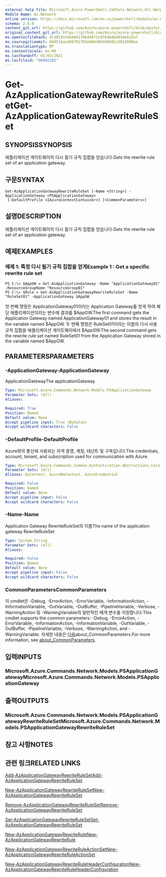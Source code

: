 ```yaml
---
external help file: Microsoft.Azure.PowerShell.Cmdlets.Network.dll-Help.xml
Module Name: Az.Network
online version: https://docs.microsoft.com/en-us/powershell/module/az.network/get-azapplicationgatewayrewriteruleset
schema: 2.0.0
content_git_url: https://github.com/Azure/azure-powershell/blob/master/src/Network/Network/help/Get-AzApplicationGatewayRewriteRuleSet.md
original_content_git_url: https://github.com/Azure/azure-powershell/blob/master/src/Network/Network/help/Get-AzApplicationGatewayRewriteRuleSet.md
ms.openlocfilehash: dc3019154d4041396d46f3c9f6dbdbdd3deb22a7
ms.sourcegitcommit: 68451baa389791703e666d95469602c5652609ee
ms.translationtype: MT
ms.contentlocale: ko-KR
ms.lasthandoff: 01/05/2021
ms.locfileid: "98492202"
---
```

# <span data-ttu-id="6662d-101">Get-AzApplicationGatewayRewriteRuleSet</span><span class="sxs-lookup"><span data-stu-id="6662d-101">Get-AzApplicationGatewayRewriteRuleSet</span></span>

## <span data-ttu-id="6662d-102">SYNOPSIS</span><span class="sxs-lookup"><span data-stu-id="6662d-102">SYNOPSIS</span></span>
<span data-ttu-id="6662d-103">애플리케이션 게이트웨이의 다시 필기 규칙 집합을 얻습니다.</span><span class="sxs-lookup"><span data-stu-id="6662d-103">Gets the rewrite rule set of an application gateway.</span></span>

## <span data-ttu-id="6662d-104">구문</span><span class="sxs-lookup"><span data-stu-id="6662d-104">SYNTAX</span></span>

```
Get-AzApplicationGatewayRewriteRuleSet [-Name <String>] -ApplicationGateway <PSApplicationGateway>
 [-DefaultProfile <IAzureContextContainer>] [<CommonParameters>]
```

## <span data-ttu-id="6662d-105">설명</span><span class="sxs-lookup"><span data-stu-id="6662d-105">DESCRIPTION</span></span>
<span data-ttu-id="6662d-106">애플리케이션 게이트웨이의 다시 필기 규칙 집합을 얻습니다.</span><span class="sxs-lookup"><span data-stu-id="6662d-106">Gets the rewrite rule set of an application gateway.</span></span>

## <span data-ttu-id="6662d-107">예제</span><span class="sxs-lookup"><span data-stu-id="6662d-107">EXAMPLES</span></span>

### <span data-ttu-id="6662d-108">예제 1: 특정 다시 필기 규칙 집합을 얻게</span><span class="sxs-lookup"><span data-stu-id="6662d-108">Example 1 : Get a specific rewrite rule set</span></span>
```
PS C:\> $AppGW = Get-AzApplicationGateway -Name "ApplicationGateway01" -ResourceGroupName "ResourceGroup01"
PS C:\> $Rule = Get-AzApplicationGatewayRewriteRuleSet -Name "RuleSet01" -ApplicationGateway $AppGW
```

<span data-ttu-id="6662d-109">첫 번째 명령은 ApplicationGateway01이라는 Application Gateway를 얻게 하여 해당 애플리케이션이라는 변수에 결과를 $AppGW.</span><span class="sxs-lookup"><span data-stu-id="6662d-109">The first command gets the Application Gateway named ApplicationGateway01 and stores the result in the variable named $AppGW.</span></span>
<span data-ttu-id="6662d-110">두 번째 명령은 RuleSet01이라는 이름의 다시 사용 규칙 집합을 애플리케이션 게이트웨이에서 $AppGW.</span><span class="sxs-lookup"><span data-stu-id="6662d-110">The second command gets the rewrite rule set named RuleSet01 from the Application Gateway stored in the variable named $AppGW.</span></span>

## <span data-ttu-id="6662d-111">PARAMETERS</span><span class="sxs-lookup"><span data-stu-id="6662d-111">PARAMETERS</span></span>

### <span data-ttu-id="6662d-112">-ApplicationGateway</span><span class="sxs-lookup"><span data-stu-id="6662d-112">-ApplicationGateway</span></span>
<span data-ttu-id="6662d-113">ApplicationGateway</span><span class="sxs-lookup"><span data-stu-id="6662d-113">The applicationGateway</span></span>

```yaml
Type: Microsoft.Azure.Commands.Network.Models.PSApplicationGateway
Parameter Sets: (All)
Aliases:

Required: True
Position: Named
Default value: None
Accept pipeline input: True (ByValue)
Accept wildcard characters: False
```

### <span data-ttu-id="6662d-114">-DefaultProfile</span><span class="sxs-lookup"><span data-stu-id="6662d-114">-DefaultProfile</span></span>
<span data-ttu-id="6662d-115">Azure와의 통신에 사용되는 자격 증명, 계정, 테넌트 및 구독입니다.</span><span class="sxs-lookup"><span data-stu-id="6662d-115">The credentials, account, tenant, and subscription used for communication with Azure.</span></span>

```yaml
Type: Microsoft.Azure.Commands.Common.Authentication.Abstractions.Core.IAzureContextContainer
Parameter Sets: (All)
Aliases: AzContext, AzureRmContext, AzureCredential

Required: False
Position: Named
Default value: None
Accept pipeline input: False
Accept wildcard characters: False
```

### <span data-ttu-id="6662d-116">-Name</span><span class="sxs-lookup"><span data-stu-id="6662d-116">-Name</span></span>
<span data-ttu-id="6662d-117">Application Gateway RewriteRuleSet의 이름</span><span class="sxs-lookup"><span data-stu-id="6662d-117">The name of the application gateway RewriteRuleSet</span></span>

```yaml
Type: System.String
Parameter Sets: (All)
Aliases:

Required: False
Position: Named
Default value: None
Accept pipeline input: False
Accept wildcard characters: False
```

### <span data-ttu-id="6662d-118">CommonParameters</span><span class="sxs-lookup"><span data-stu-id="6662d-118">CommonParameters</span></span>
<span data-ttu-id="6662d-119">이 cmdlet은 -Debug, -ErrorAction, -ErrorVariable, -InformationAction, -InformationVariable, -OutVariable, -OutBuffer, -PipelineVariable, -Verbose, -WarningAction 및 -WarningVariable의 일반적인 매개 변수를 지원합니다.</span><span class="sxs-lookup"><span data-stu-id="6662d-119">This cmdlet supports the common parameters: -Debug, -ErrorAction, -ErrorVariable, -InformationAction, -InformationVariable, -OutVariable, -OutBuffer, -PipelineVariable, -Verbose, -WarningAction, and -WarningVariable.</span></span> <span data-ttu-id="6662d-120">자세한 내용은 [다음](http://go.microsoft.com/fwlink/?LinkID=113216)about_CommonParameters.</span><span class="sxs-lookup"><span data-stu-id="6662d-120">For more information, see [about_CommonParameters](http://go.microsoft.com/fwlink/?LinkID=113216).</span></span>

## <span data-ttu-id="6662d-121">입력</span><span class="sxs-lookup"><span data-stu-id="6662d-121">INPUTS</span></span>

### <span data-ttu-id="6662d-122">Microsoft.Azure.Commands.Network.Models.PSApplicationGateway</span><span class="sxs-lookup"><span data-stu-id="6662d-122">Microsoft.Azure.Commands.Network.Models.PSApplicationGateway</span></span>

## <span data-ttu-id="6662d-123">출력</span><span class="sxs-lookup"><span data-stu-id="6662d-123">OUTPUTS</span></span>

### <span data-ttu-id="6662d-124">Microsoft.Azure.Commands.Network.Models.PSApplicationGatewayRewriteRuleSet</span><span class="sxs-lookup"><span data-stu-id="6662d-124">Microsoft.Azure.Commands.Network.Models.PSApplicationGatewayRewriteRuleSet</span></span>

## <span data-ttu-id="6662d-125">참고 사항</span><span class="sxs-lookup"><span data-stu-id="6662d-125">NOTES</span></span>

## <span data-ttu-id="6662d-126">관련 링크</span><span class="sxs-lookup"><span data-stu-id="6662d-126">RELATED LINKS</span></span>

[<span data-ttu-id="6662d-127">Add-AzApplicationGatewayRewriteRuleSet</span><span class="sxs-lookup"><span data-stu-id="6662d-127">Add-AzApplicationGatewayRewriteRuleSet</span></span>](./Add-AzApplicationGatewayRewriteRuleSet.md)

[<span data-ttu-id="6662d-128">New-AzApplicationGatewayRewriteRuleSet</span><span class="sxs-lookup"><span data-stu-id="6662d-128">New-AzApplicationGatewayRewriteRuleSet</span></span>](./New-AzApplicationGatewayRewriteRuleSet.md)

[<span data-ttu-id="6662d-129">Remove-AzApplicationGatewayRewriteRuleSet</span><span class="sxs-lookup"><span data-stu-id="6662d-129">Remove-AzApplicationGatewayRewriteRuleSet</span></span>](./Remove-AzApplicationGatewayRewriteRuleSet.md)

[<span data-ttu-id="6662d-130">Set-AzApplicationGatewayRewriteRuleSet</span><span class="sxs-lookup"><span data-stu-id="6662d-130">Set-AzApplicationGatewayRewriteRuleSet</span></span>](./Set-AzApplicationGatewayRewriteRuleSet.md)

[<span data-ttu-id="6662d-131">New-AzApplicationGatewayRewriteRule</span><span class="sxs-lookup"><span data-stu-id="6662d-131">New-AzApplicationGatewayRewriteRule</span></span>](./New-AzApplicationGatewayRewriteRule.md)

[<span data-ttu-id="6662d-132">New-AzApplicationGatewayRewriteRuleActionSet</span><span class="sxs-lookup"><span data-stu-id="6662d-132">New-AzApplicationGatewayRewriteRuleActionSet</span></span>](./New-AzApplicationGatewayRewriteRuleActionSet.md)

[<span data-ttu-id="6662d-133">New-AzApplicationGatewayRewriteRuleHeaderConfiguration</span><span class="sxs-lookup"><span data-stu-id="6662d-133">New-AzApplicationGatewayRewriteRuleHeaderConfiguration</span></span>](./New-AzApplicationGatewayRewriteRuleHeaderConfiguration.md)

